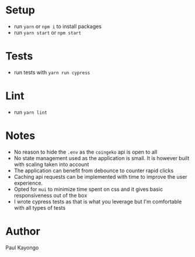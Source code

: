 # Setup

- run `yarn` or `npm i` to install packages
- run `yarn start` or `npm start`

# Tests
- run tests with `yarn run cypress`

# Lint
- run `yarn lint`

# Notes
- No reason to hide the `.env` as the `coingeko` api is open to all
- No state management used as the application is small. It is however built with scaling taken into account
- The application can benefit from debounce to counter rapid clicks
- Caching api requests can be implemented with time to improve the user experience.
- Opted for `mui` to minimize time spent on css and it gives basic responsiveness out of the box
- I wrote cypress tests as that is what you leverage but I'm comfortable with all types of tests

# Author
Paul Kayongo
